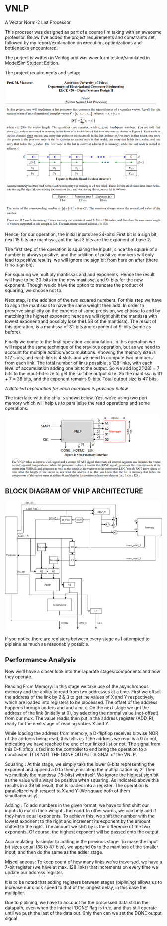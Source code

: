 # VNLP
A Vector Norm-2 List Processor

This procssor was designed as part of a course I'm taking with an aweosme professor.
Below I've added the project requirements and constraints set, followed by my report/explanation on execution, optimizations and bottlenecks encountered.

The porject is written in Verilog and was waveform tested/simulated in ModelSim Student Edition.


The project requirements and setup:
<p align= "center">
  <img src="https://github.com/this-marwan/VNLP/blob/master/VNLP_A.PNG?raw=true" alt="assignment pic"/>
</p>


Hence, for our operation, the initial inputs are 24-bits: First bit is a sign bit, next 15 bits are mantissa, ant the last 8 bits are the exponent of base 2.

The first step of the operation is squaring the inputs, since the square of a number is always positive, and the addition of positive numbers will only lead to positive results, we will ignore the sign bit from here on after (there is no sign bit).

For squaring we multiply mantissas and add exponents. Hence the result will have to be 30-bits for the new mantissa, and 9-bits for the new exponent. Though we do have the option to truncate the product of squaring, we choose not to.

Next step, is the addition of the two squared numbers. For this step we have to align the mantissas to have the same weight then add. In order to preserve simplicity on the expense of some precision, we choose to add by matching the highest exponent; hence we will right shift
the mantissa with lowest exponent(and possibly lose the LSB of the mantissa).
The result of this operation, is a mantissa of 31-bits and exponent of 9-bits (same as before).

Finally we come to the final operation: accumulation.
In this operation we will repeat the same technique of the previous operation, but as we need to account for multiple addition/accumulations. Knowing the memory size is 512 slots, and each link is 4 slots and we need to compute two numbers from each link. The total number of links possible is 128 links, with each level of accumulation adding one bit to the output. So we add log2(128) = 7 bits to the input-bit-size to get the suitable output size. So the mantissa is 31 + 7 = 38 bits, and the exponent remains 9-bits. Total output size is 47 bits.

*A detailed explanation for each operation is provided below*



The interface with the chip is shown below. Yes, we're using two port memory which will help us to parallelize the read operations and some operations.

<p align= "center">
  <img src="https://github.com/this-marwan/VNLP/blob/master/VNLP_C.PNG?raw=true" alt="assignment pic"/>
</p>

## BLOCK DIAGRAM OF VNLP ARCHITECTURE

<p align= "center">
  <img src="https://github.com/this-marwan/VNLP/blob/master/Block Diagram.png?raw=true" alt="assignment pic"/>
</p>
If you notice there are registers between every stage as I attempted to pipleine as much as reasonably possible.

## Performance Analysis
Now we’ll have a closer look into the separate stages/components and how they operate.

Reading From Memory: In this stage we take use of the asynchronous memory and the ability to read from two addresses at a time. First we offset the address of the link by 2 & 3 to get the values of X and Y respectively, which are loaded into registers to be processed. The offset of the address happens through adders and  and a mux. On the next stage we get the address of the link (initially at 0), by selecting the normal value (not-offset) from our mux. The value readis then put in the address register (ADD_R), ready for the next stage of reading values X and Y.

While loading the address from memory, a D-flipflop receives bitwise NOR of the address being read, this tells us if the address we read is a 0 or not, indicating we have reached the end of our linked list or not. The signal from this D-flipflop is fed into the controller to end bring the operation to a conclusion. IT IS NOT THE DONE OUTPUT SIGNAL of the VNLP.

Squaring : At this stage, we simply take the lower 8-bits representing the exponent and append a 0 to them,emulating the multiplication by 2. Then we multiply the mantissa (15-bits) with itself. We ignore the highest sign bit as the value will always be positive when squaring. As indicated above this results in a 39 bit result, that is loaded into a register. The operation is parallelized with respect to X and Y (We square both of them simultaneously).

Adding : To add numbers in the given format, we have to first shift our inputs to match their weights then add. In other words, we can only add if they have equal exponents.
To achieve this, we shift the number with the lowest exponent to the right and increment its exponent by the amount shifted to the right. The amount we shift by is the difference of the two exponents.
Of course, the highest exponent will be passed onto the output.

Accumulating: Is similar to adding in the previous stage. To make the input bit sizes equal (38 to 47 bits), we append 0s to the mantissa of the smaller input, and then do the same as the adder stage.

Miscellaneous:
To keep count of how many links we’ve traversed, we have a 7-bit register (we have at max. 128 links) that increments on every time we update our address register.

It is to be noted that adding registers between stages (piplining) allows us to increase our clock speed to that of the longest delay, in this case the multiplier.

Due to piplining, we have to account for the processed data still in the datapath, even when the internal ‘DONE’ flag is true, and thus still operate until we push the last of the data out. Only then can we set the DONE output signal






